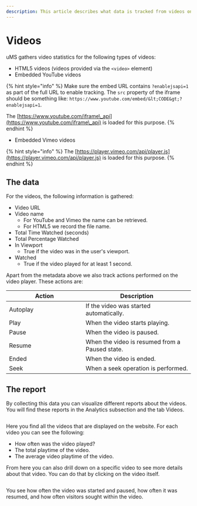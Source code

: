 ```yaml
---
description: This article describes what data is tracked from videos on your website.
---
```


# Videos

uMS gathers video statistics for the following types of videos:

* HTML5 videos (videos provided via the `<video>` element)
* Embedded YouTube videos

{% hint style="info" %}
Make sure the embed URL contains `?enablejsapi=1` as part of the full URL to enable tracking. The `src` property of the iframe should be something like: `https://www.youtube.com/embed/&lt;CODE&gt;?enablejsapi=1`.

The [https://www.youtube.com/iframe\_api](https://www.youtube.com/iframe\_api) is loaded for this purpose.
{% endhint %}

* Embedded Vimeo videos

{% hint style="info" %}
The [https://player.vimeo.com/api/player.js](https://player.vimeo.com/api/player.js) is loaded for this purpose.
{% endhint %}

## The data

For the videos, the following information is gathered:

* Video URL
* Video name
  * For YouTube and Vimeo the name can be retrieved.
  * For HTML5 we record the file name.
* Total Time Watched (seconds)
* Total Percentage Watched
* In Viewport
  * True if the video was in the user's viewport.
* Watched
  * True if the video played for at least 1 second.

Apart from the metadata above we also track actions performed on the video player. These actions are:

<table><thead><tr><th width="193">Action</th><th>Description</th></tr></thead><tbody><tr><td>Autoplay</td><td>If the video was started automatically.</td></tr><tr><td>Play</td><td>When the video starts playing.</td></tr><tr><td>Pause</td><td>When the video is paused.</td></tr><tr><td>Resume</td><td>When the video is resumed from a Paused state.</td></tr><tr><td>Ended</td><td>When the video is ended.</td></tr><tr><td>Seek</td><td>When a seek operation is performed.</td></tr></tbody></table>

## The report

By collecting this data you can visualize different reports about the videos. You will find these reports in the Analytics subsection and the tab Videos.

![]()

Here you find all the videos that are displayed on the website. For each video you can see the following:

* How often was the video played?
* The total playtime of the video.
* The average video playtime of the video.

From here you can also drill down on a specific video to see more details about that video. You can do that by clicking on the video itself.

![]()

You see how often the video was started and paused, how often it was resumed, and how often visitors sought within the video.
